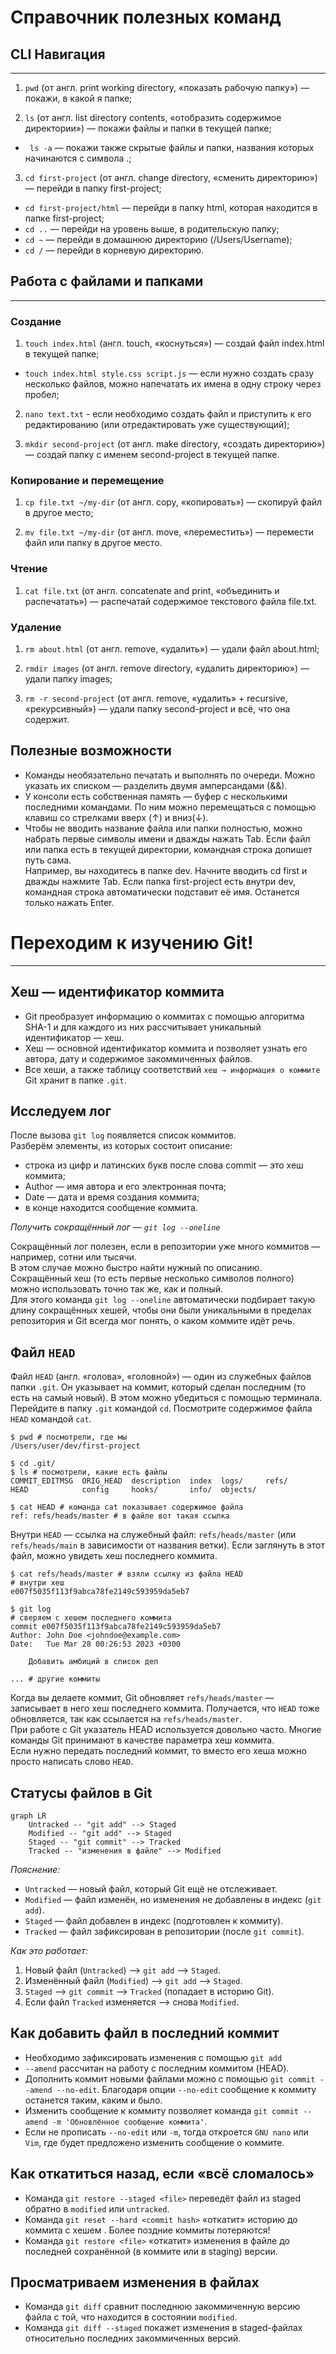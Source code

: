 # Справочник полезных команд


## CLI Навигация
___


1. ```pwd``` (от англ. print working directory, «показать рабочую папку») — покажи, в какой я папке;


2. ```ls``` (от англ. list directory contents, «отобразить содержимое директории») — покажи файлы и папки в текущей папке;
* ``` ls -a``` — покажи также скрытые файлы и папки, названия которых начинаются с символа .;


3. ```cd first-project``` (от англ. change directory, «сменить директорию») — перейди в папку first-project;
* ```cd first-project/html``` — перейди в папку html, которая находится в папке first-project;<br>
* ```cd ..``` — перейди на уровень выше, в родительскую папку;<br>
* ```cd ~``` — перейди в домашнюю директорию (/Users/Username);<br>
* ```cd /``` — перейди в корневую директорию.


## Работа с файлами и папками
___


### Создание


1. ```touch index.html``` (англ. touch, «коснуться») — создай файл index.html в текущей папке;
* ```touch index.html style.css script.js``` — если нужно создать сразу несколько файлов, можно напечатать их имена в одну строку через пробел;


2. ```nano text.txt``` - если необходимо создать файл и приступить к его редактированию (или отредактировать уже существующий);


3. ```mkdir second-project``` (от англ. make directory, «создать директорию») — создай папку с именем second-project в текущей папке.


### Копирование и перемещение


1. ```cp file.txt ~/my-dir``` (от англ. copy, «копировать») — скопируй файл в другое место;


2. ```mv file.txt ~/my-dir``` (от англ. move, «переместить») — перемести файл или папку в другое место.


### Чтение


1. ```cat file.txt``` (от англ. concatenate and print, «объединить и распечатать») — распечатай содержимое текстового файла file.txt.


### Удаление


1. ```rm about.html``` (от англ. remove, «удалить») — удали файл about.html;


2. ```rmdir images``` (от англ. remove directory, «удалить директорию») — удали папку images;


3. ```rm -r second-project``` (от англ. remove, «удалить» + recursive, «рекурсивный») — удали папку second-project и всё, что она содержит.


## Полезные возможности


* Команды необязательно печатать и выполнять по очереди. Можно указать их списком — разделить двумя амперсандами (&&).<br>
* У консоли есть собственная память — буфер с несколькими последними командами. По ним можно перемещаться с помощью клавиш со стрелками вверх (↑) и вниз(↓).<br>
* Чтобы не вводить название файла или папки полностью, можно набрать первые символы имени и дважды нажать Tab. Если файл или папка есть в текущей директории, командная строка допишет путь сама.<br> 
Например, вы находитесь в папке dev. Начните вводить cd first и дважды нажмите Tab. Если папка first-project есть внутри dev, командная строка автоматически подставит её имя. Останется только нажать Enter.


# Переходим к изучению Git!
___


## Хеш — идентификатор коммита


* Git преобразует информацию о коммитах с помощью алгоритма SHA-1 и для каждого из них рассчитывает уникальный идентификатор — хеш.
* Хеш — основной идентификатор коммита и позволяет узнать его автора, дату и содержимое закоммиченных файлов.
* Все хеши, а также таблицу соответствий ```хеш → информация о коммите``` Git хранит в папке ```.git```.


## Исследуем лог


После вызова ```git log``` появляется список коммитов.<br>
Разберём элементы, из которых состоит описание:
* строка из цифр и латинских букв после слова commit — это хеш коммита;
* Author — имя автора и его электронная почта;
* Date — дата и время создания коммита;
* в конце находится сообщение коммита.


*Получить сокращённый лог — ```git log --oneline```*


Сокращённый лог полезен, если в репозитории уже много коммитов — например, сотни или тысячи.<br>
В этом случае можно быстро найти нужный по описанию.<br>
Сокращённый хеш (то есть первые несколько символов полного) можно использовать точно так же, как и полный.<br>
Для этого команда ```git log --oneline``` автоматически подбирает такую длину сокращённых хешей, чтобы они были уникальными в пределах репозитория и Git всегда мог понять, о каком коммите идёт речь.


## Файл ```HEAD```


Файл ```HEAD``` (англ. «голова», «головной») — один из служебных файлов папки ```.git```. Он указывает на коммит, который сделан последним (то есть на самый новый).
В этом можно убедиться с помощью терминала. Перейдите в папку ```.git``` командой ```cd```. Посмотрите содержимое файла ```HEAD``` командой ```cat```.


```
$ pwd # посмотрели, где мы
/Users/user/dev/first-project

$ cd .git/
$ ls # посмотрели, какие есть файлы
COMMIT_EDITMSG  ORIG_HEAD  description  index  logs/     refs/
HEAD            config     hooks/       info/  objects/

$ cat HEAD # команда cat показывает содержимое файла
ref: refs/heads/master # в файле вот такая ссылка
```
 
Внутри ```HEAD``` — ссылка на служебный файл: ```refs/heads/master``` (или ```refs/heads/main``` в зависимости от названия ветки). Если заглянуть в этот файл, можно увидеть хеш последнего коммита.


```
$ cat refs/heads/master # взяли ссылку из файла HEAD
# внутри хеш
e007f5035f113f9abca78fe2149c593959da5eb7

$ git log 
# сверяем с хешем последнего коммита
commit e007f5035f113f9abca78fe2149c593959da5eb7
Author: John Doe <johndoe@example.com>
Date:   Tue Mar 28 00:26:53 2023 +0300

    Добавить амбиций в список дел

... # другие коммиты
```

 
Когда вы делаете коммит, Git обновляет ```refs/heads/master``` — записывает в него хеш последнего коммита. Получается, что ```HEAD``` тоже обновляется, так как ссылается на ```refs/heads/master```.<br>
При работе с Git указатель HEAD используется довольно часто. Многие команды Git принимают в качестве параметра хеш коммита.<br> 
Если нужно передать последний коммит, то вместо его хеша можно просто написать слово ```HEAD```.


## Статусы файлов в Git


```mermaid
graph LR
    Untracked -- "git add" --> Staged
    Modified -- "git add" --> Staged
    Staged -- "git commit" --> Tracked
    Tracked -- "изменения в файле" --> Modified
```

*Пояснение:*<br>
* ```Untracked``` — новый файл, который Git ещё не отслеживает.
* ```Modified``` — файл изменён, но изменения не добавлены в индекс (```git add```).
* ```Staged``` — файл добавлен в индекс (подготовлен к коммиту).
* ```Tracked``` — файл зафиксирован в репозитории (после ```git commit```).


*Как это работает:*<br>
1. Новый файл (```Untracked```) --> ```git add``` --> ```Staged```.
2. Изменённый файл (```Modified```) --> ```git add``` --> ```Staged```.
3. ```Staged``` --> ```git commit``` --> ```Tracked``` (попадает в историю Git).
4. Если файл ```Tracked``` изменяется -->  снова ```Modified```.


## Как добавить файл в последний коммит


* Необходимо зафиксировать изменения с помощью ```git add```
* ```--amend``` рассчитан на работу с последним коммитом (HEAD).<br>
* Дополнить коммит новыми файлами можно с помощью ```git commit --amend --no-edit```. Благодаря опции ```--no-edit``` сообщение к коммиту останется таким, каким и было.<br>
* Изменить сообщение к коммиту позволяет команда ```git commit --amend -m 'Обновлённое сообщение коммита'```.<br>
* Если не прописать ```--no-edit``` или ```-m```, тогда откроется ```GNU nano``` или ```Vim```, где будет предложено изменить сообщение о коммите. 


## Как откатиться назад, если «всё сломалось»


* Команда ```git restore --staged <file>``` переведёт файл из staged обратно в ```modified``` или ```untracked```.
* Команда ```git reset --hard <commit hash>``` «откатит» историю до коммита с хешем <hash>. Более поздние коммиты потеряются!
* Команда ```git restore <file>``` «откатит» изменения в файле до последней сохранённой (в коммите или в staging) версии.


## Просматриваем изменения в файлах


* Команда ```git diff``` сравнит последнюю закоммиченную версию файла с той, что находится в состоянии ```modified```.
* Команда ```git diff --staged``` покажет изменения в staged-файлах относительно последних закоммиченных версий.

